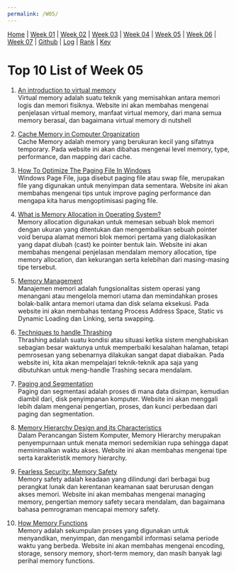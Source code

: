```yaml
---
permalink: /W05/
---
```


[Home](https://nadifahsn.github.io/os211/) | [Week 01](https://nadifahsn.github.io/os211/W01/) | [Week 02](https://nadifahsn.github.io/os211/W02/) | [Week 03](https://nadifahsn.github.io/os211/W03/) | [Week 04](https://nadifahsn.github.io/os211/W04/) | [Week 05](https://nadifahsn.github.io/os211/W05/) | [Week 06](https://nadifahsn.github.io/os211/W06/) | [Week 07](https://nadifahsn.github.io/os211/W07/) | [Github](https://github.com/nadifahsn/os211) | [Log](https://nadifahsn.github.io/os211/TXT/mylog.txt) | [Rank](https://nadifahsn.github.io/os211/TXT/myrank.txt) | [Key](https://nadifahsn.github.io/os211/TXT/mypubkey.txt) 

# Top 10 List of Week 05

1. [An introduction to virtual memory](https://www.internalpointers.com/post/introduction-virtual-memory)<br>
    Virtual memory adalah suatu teknik yang memisahkan antara memori logis dan memori fisiknya. Website ini akan membahas mengenai penjelasan virtual memory, manfaat virtual memory, dari mana semua memory berasal, dan bagaimana virtual memory di nutshell

2. [Cache Memory in Computer Organization](https://www.geeksforgeeks.org/cache-memory-in-computer-organization/)<br>
    Cache Memory adalah memory yang berukuran kecil yang sifatnya temporary. Pada website ini akan dibahas mengenai level memory, type, performance, dan mapping dari cache.

3. [How To Optimize The Paging File In Windows](https://www.online-tech-tips.com/computer-tips/how-to-optimize-the-paging-file-in-windows/)<br>
    Windows Page File, juga disebut paging file atau swap file, merupakan file yang digunakan untuk menyimpan data sementara. Website ini akan membahas mengenai tips untuk improve paging performance dan mengapa kita harus mengoptimisasi paging file.

4. [What is Memory Allocation in Operating System?](https://binaryterms.com/static-and-dynamic-memory-allocation.html)<br>
    Memory allocation digunakan untuk memesan sebuah blok memori dengan ukuran yang ditentukan dan mengembalikan sebuah pointer void berupa alamat memori blok memori pertama yang dialokasikan yang dapat diubah (cast) ke pointer bentuk lain. Website ini akan membahas mengenai penjelasan mendalam memory allocation, tipe memory allocation, dan kekurangan serta kelebihan dari masing-masing tipe tersebut.

5. [Memory Management](https://www.tutorialspoint.com/operating_system/os_memory_management.htm)<br>
    Manajemen memori adalah fungsionalitas sistem operasi yang menangani atau mengelola memori utama dan memindahkan proses bolak-balik antara memori utama dan disk selama eksekusi. Pada website ini akan membahas tentang Process Address Space, Static vs Dynamic Loading dan Linking, serta swapping.

6. [Techniques to handle Thrashing](https://www.geeksforgeeks.org/techniques-to-handle-thrashing/)<br>
    Thrashing adalah suatu kondisi atau situasi ketika sistem menghabiskan sebagian besar waktunya untuk memperbaiki kesalahan halaman, tetapi pemrosesan yang sebenarnya dilakukan sangat dapat diabaikan. Pada website ini, kita akan mempelajari teknik-teknik apa saja yang dibutuhkan untuk meng-handle Trashing secara mendalam.

7. [Paging and Segmentation](https://www.enterprisestorageforum.com/hardware/paging-and-segmentation/)<br>
    Paging dan segmentasi adalah proses di mana data disimpan, kemudian diambil dari, disk penyimpanan komputer. Website ini akan menggali lebih dalam mengenai pengertian, proses, dan kunci perbedaan dari paging dan segmentation.

8. [Memory Hierarchy Design and its Characteristics](https://www.geeksforgeeks.org/memory-hierarchy-design-and-its-characteristics/)<br>
    Dalam Perancangan Sistem Komputer, Memory Hierarchy merupakan penyempurnaan untuk menata memori sedemikian rupa sehingga dapat meminimalkan waktu akses. Website ini akan membahas mengenai tipe serta karakteristik memory hierarchy.

9. [Fearless Security: Memory Safety](https://hacks.mozilla.org/2019/01/fearless-security-memory-safety/)<br>
    Memory safety adalah keadaan yang dilindungi dari berbagai bug perangkat lunak dan kerentanan keamanan saat berurusan dengan akses memori. Website ini akan membahas mengenai managing memory, pengertian memory safety secara mendalam, dan bagaimana bahasa pemrograman mencapai memory safety.

10. [How Memory Functions](https://courses.lumenlearning.com/psychology2x4master/chapter/how-memory-functions/)<br>
    Memory adalah sekumpulan proses yang digunakan untuk menyandikan, menyimpan, dan mengambil informasi selama periode waktu yang berbeda. Website ini akan membahas mengenai encoding, storage, sensory memory, short-term memory, dan masih banyak lagi perihal memory functions.
